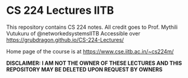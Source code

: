 # CS 224 Lectures IITB
This repository contains CS 224 notes.
All credit goes to Prof. Mythili Vutukuru of @networkedsystemsIITB
Accessible over https://grubdragon.github.io/CS-224-Lectures/

Home page of the course is at https://www.cse.iitb.ac.in/~cs224m/

**DISCLAIMER: I AM NOT THE OWNER OF THESE LECTURES AND THIS REPOSITORY MAY BE DELETED UPON REQUEST BY OWNERS** 
